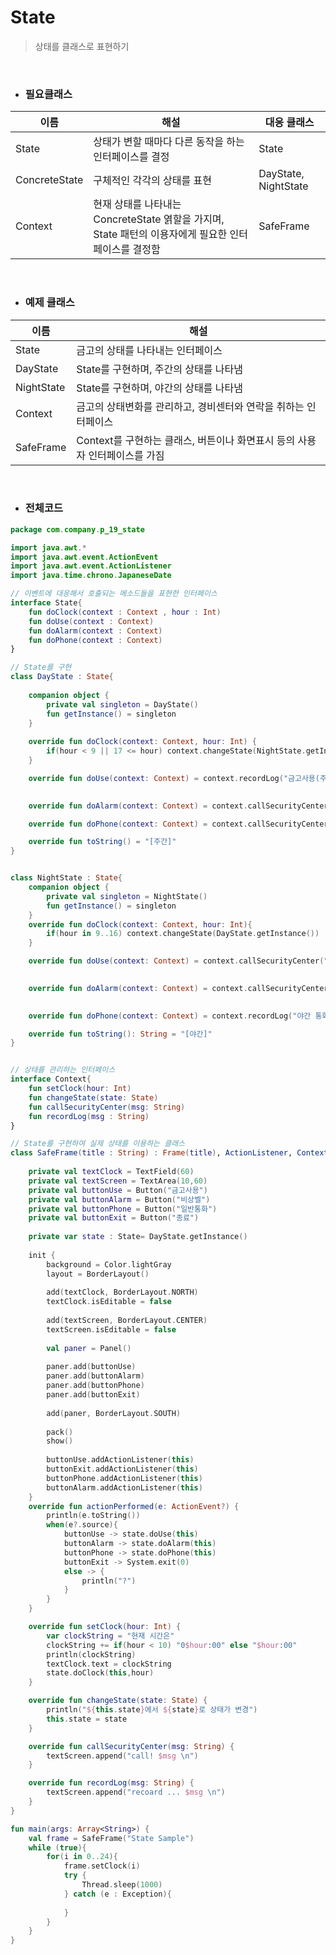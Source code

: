 # State

> 상태를 클래스로 표현하기

<br>

- ### 필요클래스

| 이름          | 해설                                                                                                  | 대응 클래스          |
|---------------|-------------------------------------------------------------------------------------------------------|----------------------|
| State         | 상태가 변할 때마다 다른 동작을 하는 인터페이스를 결정                                                 | State                |
| ConcreteState | 구체적인 각각의 상태를 표현                                                                           | DayState, NightState |
| Context       | 현재 상태를 나타내는 ConcreteState 엵할을 가지며, State 패턴의 이용자에게  필요한 인터페이스를 결정함 | SafeFrame            |

<br>

- ### 예제 클래스

| 이름       | 해설                                                                       |
|------------|----------------------------------------------------------------------------|
| State      | 금고의 상태를 나타내는 인터페이스                                          |
| DayState   | State를 구현하며, 주간의 상태를 나타냄                                     |
| NightState | State를 구현하며, 야간의 상태를 나타냄                                     |
| Context    | 금고의 상태변화를 관리하고, 경비센터와 연락을 취하는 인터페이스            |
| SafeFrame  | Context를 구현하는 클래스, 버튼이나 화면표시 등의 사용자 인터페이스를 가짐 |

<br>

- ### 전체코드

```kotlin
package com.company.p_19_state

import java.awt.*
import java.awt.event.ActionEvent
import java.awt.event.ActionListener
import java.time.chrono.JapaneseDate

// 이벤트에 대응해서 호출되는 메소드들을 표현한 인터페이스
interface State{
    fun doClock(context : Context , hour : Int)
    fun doUse(context : Context)
    fun doAlarm(context : Context)
    fun doPhone(context : Context)
}

// State를 구현
class DayState : State{
    
    companion object {
        private val singleton = DayState()
        fun getInstance() = singleton
    }
    
    override fun doClock(context: Context, hour: Int) {
        if(hour < 9 || 17 <= hour) context.changeState(NightState.getInstance())
    }

    override fun doUse(context: Context) = context.recordLog("금고사용(주간):")
    

    override fun doAlarm(context: Context) = context.callSecurityCenter("비상벨(주간)")

    override fun doPhone(context: Context) = context.callSecurityCenter("일반 통화(주간)")

    override fun toString() = "[주간]"
}


class NightState : State{
    companion object {
        private val singleton = NightState()
        fun getInstance() = singleton
    }
    override fun doClock(context: Context, hour: Int){
        if(hour in 9..16) context.changeState(DayState.getInstance())
    } 

    override fun doUse(context: Context) = context.callSecurityCenter("비상 : 야간 금고 사용")
    

    override fun doAlarm(context: Context) = context.callSecurityCenter("비상벨(야간)")
    

    override fun doPhone(context: Context) = context.recordLog("야간 통화 녹음")

    override fun toString(): String = "[야간]"
}


// 상태를 관리하는 인터페이스
interface Context{
    fun setClock(hour: Int)
    fun changeState(state: State)
    fun callSecurityCenter(msg: String)
    fun recordLog(msg : String)
}

// State를 구현하여 실제 상태를 이용하는 클래스
class SafeFrame(title : String) : Frame(title), ActionListener, Context {
    
    private val textClock = TextField(60)
    private val textScreen = TextArea(10,60)
    private val buttonUse = Button("금고사용")
    private val buttonAlarm = Button("비상벨")
    private val buttonPhone = Button("일반통화")
    private val buttonExit = Button("종료")
    
    private var state : State= DayState.getInstance()
    
    init {
        background = Color.lightGray
        layout = BorderLayout()
        
        add(textClock, BorderLayout.NORTH)
        textClock.isEditable = false 
        
        add(textScreen, BorderLayout.CENTER)
        textScreen.isEditable = false
        
        val paner = Panel()
        
        paner.add(buttonUse)
        paner.add(buttonAlarm)
        paner.add(buttonPhone)
        paner.add(buttonExit)
        
        add(paner, BorderLayout.SOUTH)
        
        pack()
        show()
        
        buttonUse.addActionListener(this)
        buttonExit.addActionListener(this)
        buttonPhone.addActionListener(this)
        buttonAlarm.addActionListener(this)
    }
    override fun actionPerformed(e: ActionEvent?) {
        println(e.toString())
        when(e?.source){
            buttonUse -> state.doUse(this)
            buttonAlarm -> state.doAlarm(this)
            buttonPhone -> state.doPhone(this)
            buttonExit -> System.exit(0)
            else -> {
                println("?")
            }
        }
    }

    override fun setClock(hour: Int) {
        var clockString = "현재 시간은"
        clockString += if(hour < 10) "0$hour:00" else "$hour:00"
        println(clockString)
        textClock.text = clockString
        state.doClock(this,hour)
    }

    override fun changeState(state: State) {
        println("${this.state}에서 ${state}로 상태가 변경")
        this.state = state
    }

    override fun callSecurityCenter(msg: String) {
        textScreen.append("call! $msg \n")
    }

    override fun recordLog(msg: String) {
        textScreen.append("recoard ... $msg \n")
    }
}

fun main(args: Array<String>) {
    val frame = SafeFrame("State Sample")
    while (true){
        for(i in 0..24){
            frame.setClock(i)
            try {
                Thread.sleep(1000)
            } catch (e : Exception){
                
            }
        }
    }
}
```
